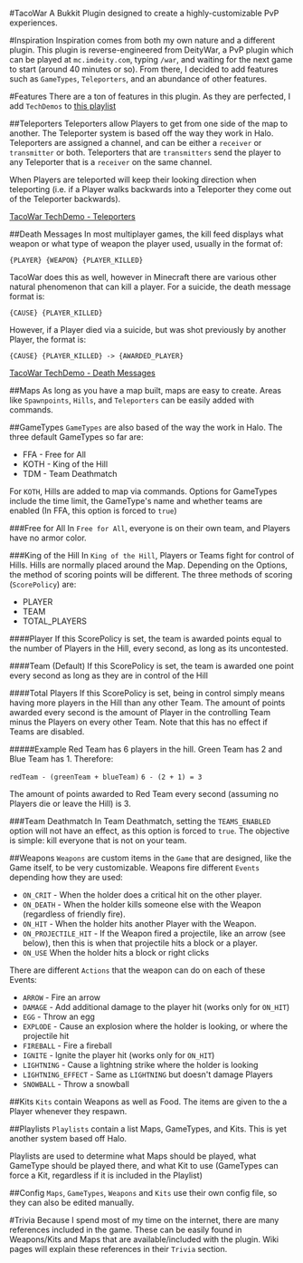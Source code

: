 #TacoWar
A Bukkit Plugin designed to create a highly-customizable PvP experiences.

#Inspiration
Inspiration comes from both my own nature and a different plugin. This plugin is reverse-engineered from DeityWar, a PvP plugin which can be played at `mc.imdeity.com`, typing `/war`, and waiting for the next game to start (around 40 minutes or so). From there, I decided to add features such as `GameTypes`, `Teleporters`, and an abundance of other features.

#Features
There are a ton of features in this plugin. As they are perfected, I add `TechDemos` to [this playlist](https://www.youtube.com/playlist?list=PLt99lfdmnWJp8BnP7tIjRlOySbwKd5Kmg)

##Teleporters
Teleporters allow Players to get from one side of the map to another. The Teleporter system is based off the way they work in Halo. Teleporters are assigned a channel, and can be either a `receiver` or `transmitter` or both. Teleporters that are `transmitters` send the player to any Teleporter that is a `receiver` on the same channel.

When Players are teleported will keep their looking direction when teleporting (i.e. if a Player walks backwards into a Teleporter they come out of the Teleporter backwards).

[TacoWar TechDemo - Teleporters](https://www.youtube.com/watch?v=N2FNLJtPufo)

##Death Messages
In most multiplayer games, the kill feed displays what weapon or what type of weapon the player used, usually in the format of:

`{PLAYER} {WEAPON} {PLAYER_KILLED}`

TacoWar does this as well, however in Minecraft there are various other natural phenomenon that can kill a player. For a suicide, the death message format is:

`{CAUSE} {PLAYER_KILLED}`

 However, if a Player died via a suicide, but was shot previously by another Player, the format is:

`{CAUSE} {PLAYER_KILLED} -> {AWARDED_PLAYER}`

[TacoWar TechDemo - Death Messages](https://www.youtube.com/watch?v=UwgkVjaZt4M)

##Maps
As long as you have a map built, maps are easy to create. Areas like `Spawnpoints`, `Hills`, and `Teleporters` can be easily added with commands.

##GameTypes
`GameTypes` are also based of the way the work in Halo. The three default GameTypes so far are:

- FFA - Free for All
- KOTH - King of the Hill
- TDM - Team Deathmatch

For `KOTH`, Hills are added to map via commands. Options for GameTypes include the time limit, the GameType's name and whether teams are enabled (In FFA, this option is forced to `true`)

###Free for All
In `Free for All`, everyone is on their own team, and Players have no armor color.

###King of the Hill
In `King of the Hill`, Players or Teams fight for control of Hills. Hills are normally placed around the Map. Depending on the Options, the method of scoring points will be different. The three methods of scoring (`ScorePolicy`) are:

- PLAYER
- TEAM
- TOTAL_PLAYERS

####Player
If this ScorePolicy is set, the team is awarded points equal to the number of Players in the Hill, every second, as long as its uncontested.

####Team (Default)
If this ScorePolicy is set, the team is awarded one point every second as long as they are in control of the Hill

####Total Players
If this ScorePolicy is set, being in control simply means having more players in the Hill than any other Team. The amount of points awarded every second is the amount of Player in the controlling Team minus the Players on every other Team. Note that this has no effect if Teams are disabled.

#####Example
Red Team has 6 players in the hill. Green Team has 2 and Blue Team has 1. Therefore:

`redTeam - (greenTeam + blueTeam)`
`6 - (2 + 1) = 3`

The amount of points awarded to Red Team every second (assuming no Players die or leave the Hill) is 3.

###Team Deathmatch
In Team Deathmatch, setting the `TEAMS_ENABLED` option will not have an effect, as this option is forced to `true`. The objective is simple: kill everyone that is not on your team.

##Weapons
`Weapons` are custom items in the `Game` that are designed, like the Game itself, to be very customizable. Weapons fire different `Events` depending how they are used:

- `ON_CRIT` - When the holder does a critical hit on the other player.
- `ON_DEATH` - When the holder kills someone else with the Weapon (regardless of friendly fire).
- `ON_HIT` - When the holder hits another Player with the Weapon.
- `ON_PROJECTILE_HIT` - If the Weapon fired a projectile, like an arrow (see below), then this is when that projectile hits a block or a player.
- `ON_USE` When the holder hits a block or right clicks

There are different `Actions` that the weapon can do on each of these Events:

- `ARROW` - Fire an arrow
- `DAMAGE` - Add additional damage to the player hit (works only for `ON_HIT`)
- `EGG` - Throw an egg
- `EXPLODE` - Cause an explosion where the holder is looking, or where the projectile hit
- `FIREBALL` - Fire a fireball
- `IGNITE` - Ignite the player hit (works only for `ON_HIT`)
- `LIGHTNING` - Cause a lightning strike where the holder is looking
- `LIGHTNING_EFFECT` - Same as `LIGHTNING` but doesn't damage Players
- `SNOWBALL` - Throw a snowball

##Kits
`Kits` contain Weapons as well as Food. The items are given to the a Player whenever they respawn.

##Playlists
`Playlists` contain a list Maps, GameTypes, and Kits. This is yet another system based off Halo.

Playlists are used to determine what Maps should be played, what GameType should be played there, and what Kit to use (GameTypes can force a Kit, regardless if it is included in the Playlist)

##Config
`Maps`, `GameTypes`, `Weapons` and `Kits` use their own config file, so they can also be edited manually.

#Trivia 
Because I spend most of my time on the internet, there are many references included in the game. These can be easily found in Weapons/Kits and Maps that are available/included with the plugin. Wiki pages will explain these references in their `Trivia` section.